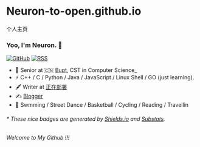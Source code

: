# Neuron-to-open.github.io
个人主页
### Yoo, I'm Neuron. 👋

[![GitHub](https://img.shields.io/badge/dynamic/json?logo=github&label=GitHub&labelColor=495867&color=495867&query=%24.data.totalSubs&url=https%3A%2F%2Fapi.spencerwoo.com%2Fsubstats%2F%3Fsource%3Dgithub%26queryKey%3Dhayschan&style=flat-square)](https://github.com/Neuron-to-open)
[![RSS](https://img.shields.io/badge/dynamic/json?logo=rss&logoColor=white&label=RSS&labelColor=95B8D1&color=95B8D1&query=%24.data.totalSubs&url=https%3A%2F%2Fapi.spencerwoo.com%2Fsubstats%2F%3Fsource%3Dfeedly%257Cinoreader%257CfeedsPub%26queryKey%3Dhttps://haysc.tech/feed.xml&style=flat-square)](暂未开发)

- 🍻 Senior at 🇨🇳 [Bupt](https://www.bupt.edu.cn), CST in Computer Science_
- ⚡ C++ / C / Python / Java / JavaScript / Linux Shell / GO (just learning).
- 🖋 Writer at [正在部署]()
- ✍️ [Blogger](正在部署)
- 🏃 Swmming / Street Dance / Basketball / Cycling / Reading / Travellin
<h6>* These nice badges are generated by <a href="https://shields.io/">Shields.io</a> and <a href="https://github.com/spencerwooo/Substats">Substats</a>.</h6>
<h6>Welcome to My Github !!! </h6>

